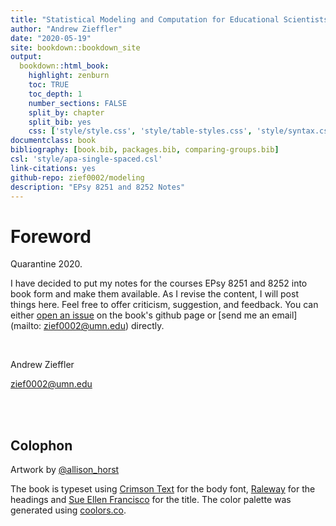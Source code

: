 ```yaml
--- 
title: "Statistical Modeling and Computation for Educational Scientists"
author: "Andrew Zieffler"
date: "2020-05-19"
site: bookdown::bookdown_site
output: 
  bookdown::html_book:
    highlight: zenburn
    toc: TRUE
    toc_depth: 1
    number_sections: FALSE
    split_by: chapter
    split_bib: yes
    css: ['style/style.css', 'style/table-styles.css', 'style/syntax.css', 'style/navbar.css']
documentclass: book
bibliography: [book.bib, packages.bib, comparing-groups.bib]
csl: 'style/apa-single-spaced.csl'
link-citations: yes
github-repo: zief0002/modeling
description: "EPsy 8251 and 8252 Notes"
---
```




              
              



# Foreword

Quarantine 2020. 

I have decided to put my notes for the courses EPsy 8251 and 8252 into book form and make them available. As I revise the content, I will post things here. Feel free to offer criticism, suggestion, and feedback. You can either [open an issue](https://github.com/zief0002/modeling/issues) on the book's github page or [send me an email](mailto: zief0002@umn.edu) directly.

<br />

Andrew Zieffler

zief0002@umn.edu


<br /> <br />


## Colophon

Artwork by [&commat;allison_horst](https://twitter.com/allison_horst)

The book is typeset using [Crimson Text](https://fonts.google.com/specimen/Crimson+Text) for the body font, [Raleway](https://fonts.google.com/specimen/Raleway) for the headings and [Sue Ellen Francisco](https://fonts.google.com/specimen/Sue+Ellen+Francisco) for the title. The color palette was generated using [coolors.co](https://coolors.co/).

<br /><br />




